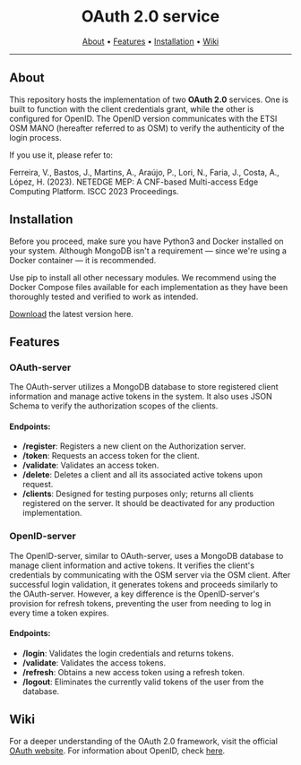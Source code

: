 <h1 align="center">OAuth 2.0 service</h1>
      
<p align="center">
  <a href="#about">About</a> •
  <a href="#features">Features</a> •
  <a href="#installation">Installation</a> •
  <a href="#wiki">Wiki</a> 
</p>

---

## About

This repository hosts the implementation of two **OAuth 2.0** services. One is built to function with the client credentials grant, while the other is configured for OpenID. The OpenID version communicates with the ETSI OSM MANO (hereafter referred to as OSM) to verify the authenticity of the login process.

If you use it, please refer to:

Ferreira, V., Bastos, J., Martins, A., Araújo, P., Lori, N., Faria, J., Costa, A., López, H. (2023).
NETEDGE MEP: A CNF-based Multi-access Edge Computing Platform. 
ISCC 2023 Proceedings.

## Installation

Before you proceed, make sure you have Python3 and Docker installed on your system. Although MongoDB isn't a requirement — since we're using a Docker container — it is recommended.

Use pip to install all other necessary modules. We recommend using the Docker Compose files available for each implementation as they have been thoroughly tested and verified to work as intended.

[Download](https://github.com/UMinho-Netedge/oauth-server/archive/refs/heads/master.zip) the latest version here.

## Features

### OAuth-server

The OAuth-server utilizes a MongoDB database to store registered client information and manage active tokens in the system. It also uses JSON Schema to verify the authorization scopes of the clients.

#### Endpoints:

* **/register**: Registers a new client on the Authorization server.
* **/token**: Requests an access token for the client.
* **/validate**: Validates an access token.
* **/delete**: Deletes a client and all its associated active tokens upon request.
* **/clients**: Designed for testing purposes only; returns all clients registered on the server. It should be deactivated for any production implementation.

### OpenID-server

The OpenID-server, similar to OAuth-server, uses a MongoDB database to manage client information and active tokens. It verifies the client's credentials by communicating with the OSM server via the OSM client. After successful login validation, it generates tokens and proceeds similarly to the OAuth-server. However, a key difference is the OpenID-server's provision for refresh tokens, preventing the user from needing to log in every time a token expires.

#### Endpoints:

* **/login**: Validates the login credentials and returns tokens.
* **/validate**: Validates the access tokens.
* **/refresh**: Obtains a new access token using a refresh token.
* **/logout**: Eliminates the currently valid tokens of the user from the database.


## Wiki

For a deeper understanding of the OAuth 2.0 framework, visit the official [OAuth website](https://oauth.net/2/). For information about OpenID, check [here](https://openid.net/).

